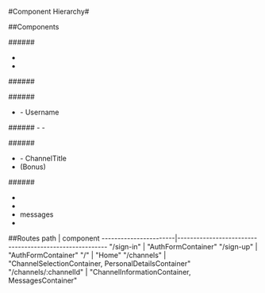 #Component Hierarchy#


##Components

###<AuthFormContainer>###
- <Sign in>
- <Sign up>

###<Home>###


###<PersonalDetailsContainer>###
- <ProfileMenu>
    - Username

###<ChannelSelectionContainer>###
    - <Channels>
    - <DirectMessage>

###<ChannelInformationContainer>###
-  <ChannelInformation>
      - ChannelTitle
-  <Search> (Bonus)

###<MessagesContainer>###
- <MessagesDisplay>
- <MessagesDisplayItem>
- messages
- <MessageInput>


##Routes
 path                   | component
 -----------------------|--------------------------------------------------------
"/sign-in"              | "AuthFormContainer"
"/sign-up"              | "AuthFormContainer"
"/"                     | "Home"
"/channels"             | "ChannelSelectionContainer, PersonalDetailsContainer"
"/channels/:channelId"  | "ChannelInformationContainer, MessagesContainer"



<!-- going to a different channel changes the route, messages will not -->
